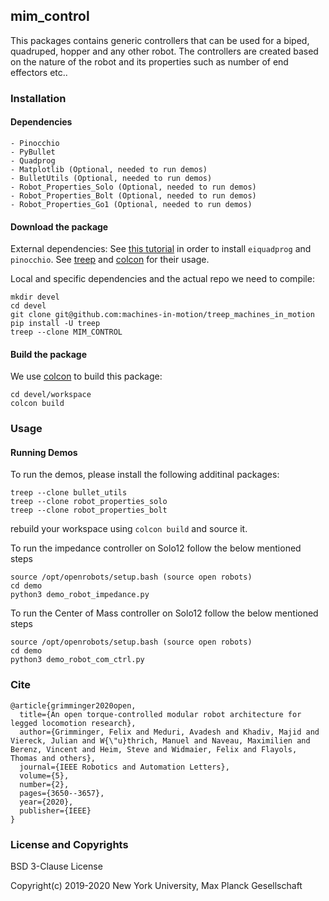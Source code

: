 mim_control
-----------

This packages contains generic controllers that can be used for a biped, quadruped, hopper and any other robot. The controllers are created based on the nature of the robot and its properties such as number of end effectors etc..

### Installation

#### Dependencies
```
- Pinocchio
- PyBullet
- Quadprog
- Matplotlib (Optional, needed to run demos)
- BulletUtils (Optional, needed to run demos)
- Robot_Properties_Solo (Optional, needed to run demos)
- Robot_Properties_Bolt (Optional, needed to run demos)
- Robot_Properties_Go1 (Optional, needed to run demos)
```
#### Download the package

External dependencies:
See [this tutorial](https://github.com/machines-in-motion/machines-in-motion.github.io/wiki/laas_package_from_binaries)
in order to install `eiquadprog` and `pinocchio`.
See [treep](https://gitlab.is.tue.mpg.de/amd-clmc/treep) and [colcon](https://github.com/machines-in-motion/machines-in-motion.github.io/wiki/use_colcon) for their usage.

Local and specific dependencies and the actual repo we need to compile:
```
mkdir devel
cd devel
git clone git@github.com:machines-in-motion/treep_machines_in_motion
pip install -U treep
treep --clone MIM_CONTROL
```

#### Build the package

We use [colcon](https://github.com/machines-in-motion/machines-in-motion.github.io/wiki/use_colcon)
to build this package:

```
cd devel/workspace
colcon build
```

### Usage

#### Running Demos

To run the demos, please install the following additinal packages:

```
treep --clone bullet_utils
treep --clone robot_properties_solo
treep --clone robot_properties_bolt
```

rebuild your workspace using `colcon build` and source it.

To run the impedance controller on Solo12 follow the below mentioned steps 
```
source /opt/openrobots/setup.bash (source open robots)
cd demo
python3 demo_robot_impedance.py
```

To run the Center of Mass controller on Solo12 follow the below mentioned steps
```
source /opt/openrobots/setup.bash (source open robots)
cd demo
python3 demo_robot_com_ctrl.py
```

### Cite
```
@article{grimminger2020open,
  title={An open torque-controlled modular robot architecture for legged locomotion research},
  author={Grimminger, Felix and Meduri, Avadesh and Khadiv, Majid and Viereck, Julian and W{\"u}thrich, Manuel and Naveau, Maximilien and Berenz, Vincent and Heim, Steve and Widmaier, Felix and Flayols, Thomas and others},
  journal={IEEE Robotics and Automation Letters},
  volume={5},
  number={2},
  pages={3650--3657},
  year={2020},
  publisher={IEEE}
}
```

### License and Copyrights

BSD 3-Clause License

Copyright(c) 2019-2020 New York University, Max Planck Gesellschaft
